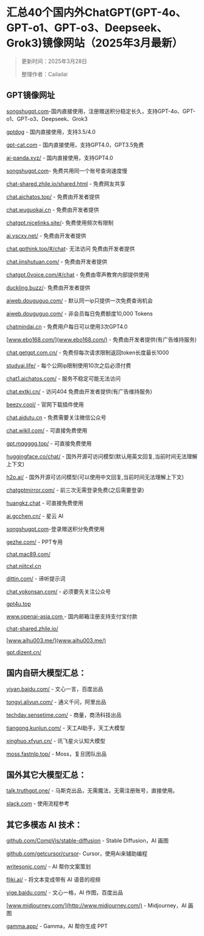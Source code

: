 # 汇总40个国内外ChatGPT(GPT-4o、GPT-o1、GPT-o3、Deepseek、Grok3)镜像网站（2025年3月最新）

> 更新时间：2025年3月28日
>
> 整理作者：Cailailai

## GPT镜像网址

[songshugpt.com](http://songshugpt.com)-国内直接使用，注册赠送积分稳定长久，支持GPT-4o、GPT-o1、GPT-o3、Deepseek、Grok3

[gptdog](http://gptdog.online) - 国内直接使用，支持3.5/4.0

[gpt-cat.com](http://gpt-cat.com) - 国内直接使用，支持GPT4.0，GPT3.5免费

[ai-panda.xyz/](http://ai-panda.xyz/) - 国内直接使用，支持GPT4.0

[songshugpt.com](http://songshugpt.com)- 免费共用同一个账号查询速度慢

[chat-shared.zhile.io/shared.html](http://chat-shared.zhile.io/shared.html) - 免费网友共享

[chat.aichatos.top/](http://chat.aichatos.top/) - 免费由开发者提供

[chat.wuguokai.cn](chat.wuguokai.cn) - 免费由开发者提供

[chatgpt.nicelinks.site/](chatgpt.nicelinks.site/)- 免费使用频次有限制

[ai.yscxy.net/](ai.yscxy.net/) - 免费由开发者提供

[chat.gpthink.top/#/chat](chat.gpthink.top/#/chat)- 无法访问 免费由开发者提供

[chat.jinshutuan.com/](chat.jinshutuan.com/) - 免费由开发者提供

[chatgpt.0voice.com/#/chat](chatgpt.0voice.com/#/cha) - 免费由零声教育内部提供使用

[duckling.buzz/](duckling.buzz/)- 免费由开发者提供

[aiweb.douguguo.com/](aiweb.douguguo.com/) - 默认同一ip只提供一次免费查询机会

[aiweb.douguguo.com/](aiweb.douguguo.com/) - 非会员每日免费额度10,000 Tokens

[chatmindai.cn](chatmindai.cn) - 免费用户每日可以使用3次GPT4.0

[www.ebo168.com/](www.ebo168.com/) - 免费由开发者提供(有广告维持服务)

[chat.getgpt.com.cn/](chat.getgpt.com.cn/) - 免费但每次请求限制返回token长度最长1000

[studyai.life/](studyai.life/) - 每个公网ip限制使用10次之后必须付费

[chat1.aichatos.com/](chat1.aichatos.com/) - 服务不稳定可能无法访问

[chat.extkj.cn/](chat.extkj.cn) - 访问404 免费由开发者提供(有广告维持服务)

[beezy.cool/](beezy.cool/) - 官网下载插件使用

[chat.aidutu.cn](chat.aidutu.cn) - 免费需要关注微信公众号

[chat.wikll.com/](chat.wikll.com/) - 可直接免费使用

[gpt.mqgggg.top/](gpt.mqgggg.top/) - 可直接免费使用

[huggingface.co/chat/](huggingface.co/chat/) - 国外开源可访问模型(默认用英文回复,当前时间无法理解上下文)

[h2o.ai/](h2o.ai/) - 国外开源可访问模型(可以使用中文回复,当前时间无法理解上下文)

[chatgptmirror.com/](chatgptmirror.com/) - 前三次无需登录免费(之后需要登录)

[huangkz.chat](huangkz.chat) - 可直接免费使用

[ai.gcchen.cn/](ai.gcchen.cn/) - 星云 AI

[songshugpt.com](songshugpt.com)-登录赠送积分免费使用

[gezhe.com/](gezhe.com/) - PPT专用

[chat.mac89.com/](chat.mac89.com/)

[chat.niitcxl.cn](chat.niitcxl.cn)

[dittin.com/](dittin.com/) - 谛听提示词

[chat.yokonsan.com/](chat.yokonsan.com/) - 必须要先关注公众号

[gpt4u.top](gpt4u.top)

[www.openai-asia.com ](www.openai-asia.com )- 国内邮箱注册支持支付宝付款

[chat-shared.zhile.io/](chat-shared.zhile.io/)

[www.aihu003.me/](www.aihu003.me/)

[gpt.dizent.cn/](gpt.dizent.cn/)

## 国内自研大模型汇总：

[yiyan.baidu.com/](http://yiyan.baidu.com/) - 文心一言，百度出品

[tongyi.aliyun.com/](http://tongyi.aliyun.com/) - 通义千问，阿里出品

[techday.sensetime.com/](http://techday.sensetime.com/) - 商量，商汤科技出品

[tiangong.kunlun.com/](http://tiangong.kunlun.com/) - 天工AI助手，天工大模型

[xinghuo.xfyun.cn/](http://xinghuo.xfyun.cn/) - 讯飞星火认知大模型

[moss.fastnlp.top/](http://moss.fastnlp.top/) - Moss，复旦团队出品

## 国外其它大模型汇总：

[talk.truthgpt.one/](http://talk.truthgpt.one/) - 马斯克出品，无需魔法，无需注册账号，直接使用。

[slack.com](http://slack.com) - 使用流程参考

## 其它多模态 AI 技术：

[github.com/CompVis/stable-diffusion](http://github.com/CompVis/stable-diffusion) - Stable Diffusion，AI 画图

[github.com/getcursor/cursor](http://github.com/getcursor/cursor)- Cursor，使用Ai来辅助编程

[writesonic.com/](http://writesonic.com/) - AI 帮你文案策划

[fliki.ai/](http://fliki.ai/) - 将文本变成带有 AI 语音的视频

[yige.baidu.com/](http://yige.baidu.com/) - 文心一格，AI 作图，百度出品

[www.midjourney.com/](http://www.midjourney.com/) - Midjourney，AI 画图

[gamma.app/](http://gamma.app/) - Gamma，AI 帮你生成 PPT
